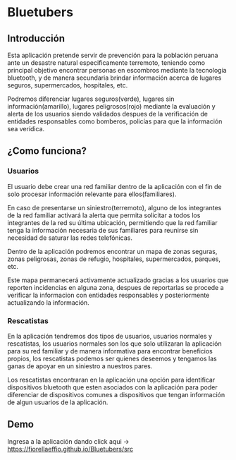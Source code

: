 # Bluetubers

## Introducción

Esta aplicación pretende servir de prevención para la población peruana ante un desastre natural especificamente terremoto, teniendo como principal objetivo encontrar personas en escombros mediante la tecnología bluetooth, y de manera secundaria brindar información acerca de lugares seguros, supermercados, hospitales, etc.

Podremos diferenciar lugares seguros(verde), lugares sin información(amarillo), lugares peligrosos(rojo) mediante la evaluación y alerta de los usuarios siendo validados despues de la verificación de entidades responsables como bomberos, policías para que la información sea verídica.

## ¿Como funciona?

### Usuarios

El usuario debe crear una red familiar dentro de la aplicación con el fin de solo procesar información relevante para ellos(familiares).

En caso de presentarse un siniestro(terremoto), alguno de los integrantes de la red familiar activará la alerta que permita solicitar a todos los integrantes de la red su última ubicación, permitiendo que la red familiar tenga la información necesaria de sus familiares para reunirse sin necesidad de saturar las redes telefónicas.

Dentro de la aplicación podremos encontrar un mapa de zonas seguras, zonas peligrosas, zonas de refugio, hospitales, supermercados, parques, etc.

Este mapa permanecerá activamente actualizado gracias a los usuarios que reporten incidencias en alguna zona, despues de reportarlas se procede a verificar la informacion con entidades responsables y posteriormente actualizando la información.

### Rescatistas

En la aplicación tendremos dos tipos de usuarios, usuarios normales y rescatistas, los usuarios normales son los que solo utilizaran la aplicación para su red familiar y de manera informativa para encontrar beneficios propios, los rescatistas podemos ser quienes deseemos y tengamos las ganas de apoyar en un siniestro a nuestros pares.

Los rescatistas encontraran en la aplicación una opción para identificar dispositivos bluetooth que esten asociados con la aplicación para poder diferenciar de dispositivos comunes a dispositivos que tengan información de algun usuarios de la aplicación.

## Demo

Ingresa a la aplicación dando click aqui -> https://fiorellaeffio.github.io/Bluetubers/src
